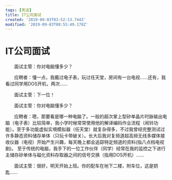 ```yaml
---
tags: [笑话]
title: IT公司面试
created: '2019-09-03T03:52:13.744Z'
modified: '2019-09-03T08:55:49.178Z'
---
```


# IT公司面试

       面试主管：你对电脑懂多少？

       应聘者：懂一点，我戴过电子表，玩过任天堂，房间有一台电视……还有，我看过同学用DOS开机，两次……

       面试主管：下一位！

       面试主管：你对电脑懂多少？

       应聘者：嗯，那要看是哪一种电脑了。一般的超次掌上型矽单晶片时脉输出电脑（电子表）比较简单，我小学时候常常使用他的解译编码作业流程（闹铃功能）。至于多功能虚拟实境模拟器（任天堂）就复杂得多，不过我曾经完整测试过许多静态资料储存单体（只玩卡带破关）。长大后我对复频道超高频无线多媒体接收仪器（电视）开始产生兴趣，每天晚上都会追踪特定频道的资料(指八点档电视剧)。 至于传统的电脑，我手下的一位工作伙伴（同学）经常在我的监控之下进行主储存矽单体与磁化资料存取器之间的信号交换（指用DOS开机）……

       面试主管：很好，明天开始上班。你的配车在地下二楼，附车位，这是钥匙……

